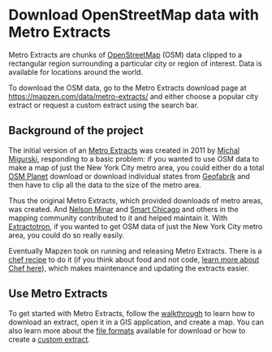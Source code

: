 # Download OpenStreetMap data with Metro Extracts

Metro Extracts are chunks of [OpenStreetMap](https://www.openstreetmap.org) (OSM) data clipped to a rectangular region surrounding a particular city or region of interest. Data is available for locations around the world.

To download the OSM data, go to the Metro Extracts download page at https://mapzen.com/data/metro-extracts/ and either choose a popular city extract or request a custom extract using the search bar.

## Background of the project

The initial version of an [Metro Extracts](http://metro.teczno.com/) was created in 2011 by [Michal  Migurski](https://twitter.com/michalmigurski), responding to a basic problem: if you wanted to use OSM data to make a map of just the New York City metro area, you could either do a total [OSM Planet](http://wiki.openstreetmap.org/wiki/Planet.osm) download or download individual states from [Geofabrik](http://download.geofabrik.de/) and then have to clip all the data to the size of the metro area.

Thus the original Metro Extracts, which provided downloads of metro areas, was created. And [Nelson Minar](http://somebits.com/) and [Smart Chicago](http://www.smartchicagocollaborative.org/) and others in the mapping community contributed to it and helped maintain it. With [Extractotron](https://github.com/migurski/Extractotron/), if you wanted to get OSM data of just the New York City metro area, you could do so really easily.

Eventually Mapzen took on running and releasing Metro Extracts. There is a [chef recipe](https://github.com/mapzen/chef-metroextractor) to do it (if you think about food and not code, [learn more about Chef here](https://docs.getchef.com/essentials_cookbook_recipes.html)), which makes maintenance and updating the extracts easier.

## Use Metro Extracts
To get started with Metro Extracts, follow the [walkthrough](walkthrough.md) to learn how to download an extract, open it in a GIS application, and create a map. You can also learn more about the [file formats](fileformat.md) available for download or how to create a [custom extract](custom-extracts.md).
